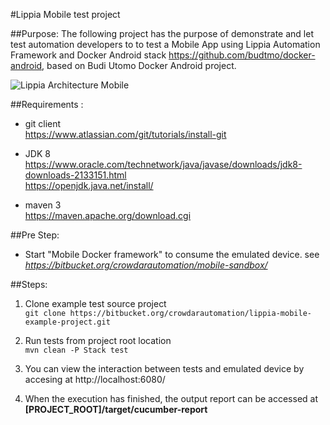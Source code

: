 #Lippia Mobile test project 

##Purpose: 
The following project has the purpose of demonstrate and let test automation developers to 
to test a Mobile App using Lippia Automation Framework and Docker Android stack https://github.com/budtmo/docker-android, based on Budi Utomo Docker Android project.

![Lippia Architecture Mobile](https://bitbucket.org/crowdarautomation/lippia-mobile-example-project/raw/1f4703f7fb15d8dc42add5406530c8daaa333ce0/arquitecture-mobile.png)


##Requirements :
- git client   
     https://www.atlassian.com/git/tutorials/install-git
	 
- JDK 8 	    
	  https://www.oracle.com/technetwork/java/javase/downloads/jdk8-downloads-2133151.html   
	  https://openjdk.java.net/install/   
	 
+ maven 3   
	 https://maven.apache.org/download.cgi   


##Pre Step:   
	
- Start "Mobile Docker framework" to consume the emulated device. see *https://bitbucket.org/crowdarautomation/mobile-sandbox/*

##Steps:
1. Clone example test source project     
	```git clone https://bitbucket.org/crowdarautomation/lippia-mobile-example-project.git```   

2. Run tests from project root location    
    ```mvn clean -P Stack test```  
	
3. You can view the interaction between tests and emulated device by accesing at http://localhost:6080/

4. When the execution has finished, the output report can be accessed at **[PROJECT_ROOT]/target/cucumber-report**
	
	
		
	
	
	  
	
	
	    
















